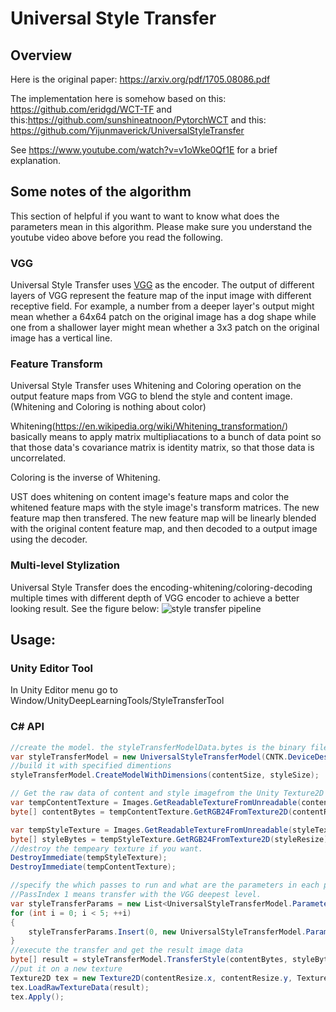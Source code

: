 
# Universal Style Transfer

## Overview
Here is the original paper: https://arxiv.org/pdf/1705.08086.pdf

The implementation here is somehow based on this: https://github.com/eridgd/WCT-TF and this:https://github.com/sunshineatnoon/PytorchWCT and this: https://github.com/Yijunmaverick/UniversalStyleTransfer

See https://www.youtube.com/watch?v=v1oWke0Qf1E for a brief explanation.

## Some notes of the algorithm
This section of helpful if you want to want to know what does the parameters mean in this algorithm. Please make sure you understand the youtube video above before you read the following.
### VGG
Universal Style Transfer uses [VGG](https://gist.github.com/ksimonyan/3785162f95cd2d5fee77) as the encoder. The output of different layers of VGG represent the feature map of the input image with different receptive field. For example, a number from a deeper layer's output might mean whether a 64x64 patch on the original image has a dog shape while one from a shallower layer might mean whether a 3x3 patch on the original image has a vertical line.
### Feature Transform
Universal Style Transfer uses Whitening and Coloring operation on the output feature maps from VGG to blend the style and content image. (Whitening and Coloring is nothing about color)

Whitening(https://en.wikipedia.org/wiki/Whitening_transformation/) basically means to apply matrix multipliacations to a bunch of data point so that those data's covariance matrix is identity matrix, so that those data is uncorrelated.

Coloring is the inverse of Whitening. 

UST does whitening on content image's feature maps and color the whitened feature maps with the style image's transform matrices. The new feature map then transfered. The new feature map will be linearly blended with the original content feature map, and then decoded to a output image using the decoder.
### Multi-level Stylization
Universal Style Transfer does the encoding-whitening/coloring-decoding multiple times with different depth of VGG encoder to achieve a better looking result. See the figure below:
![style transfer pipeline](https://github.com/tcmxx/CNTKUnityTools/blob/master/Docs/Images/UST-pipeline.png)

## Usage:
### Unity Editor Tool
In Unity Editor menu go to Window/UnityDeepLearningTools/StyleTransferTool

### C# API

```csharp
//create the model. the styleTransferModelData.bytes is the binary files provided that contains all needed pretrained data of the network.
var styleTransferModel = new UniversalStyleTransferModel(CNTK.DeviceDescriptor.GPUDevice(0), styleTransferModelData.bytes);
//build it with specified dimentions
styleTransferModel.CreateModelWithDimensions(contentSize, styleSize);

// Get the raw data of content and style imagefrom the Unity Texture2D object using helper functions.
var tempContentTexture = Images.GetReadableTextureFromUnreadable(contentTexture);
byte[] contentBytes = tempContentTexture.GetRGB24FromTexture2D(contentResize);

var tempStyleTexture = Images.GetReadableTextureFromUnreadable(styleTexture);
byte[] styleBytes = tempStyleTexture.GetRGB24FromTexture2D(styleResize);
//destroy the tempeary texture if you want.
DestroyImmediate(tempStyleTexture);
DestroyImmediate(tempContentTexture);

//specify the which passes to run and what are the parameters in each pass
//PassIndex 1 means transfer with the VGG deepest level.
var styleTransferParams = new List<UniversalStyleTransferModel.ParameterSet>();
for (int i = 0; i < 5; ++i)
{
	styleTransferParams.Insert(0, new UniversalStyleTransferModel.ParameterSet((UniversalStyleTransferModel.PassIndex)i));
}
//execute the transfer and get the result image data
byte[] result = styleTransferModel.TransferStyle(contentBytes, styleBytes, styleTransferParams.ToArray());
//put it on a new texture
Texture2D tex = new Texture2D(contentResize.x, contentResize.y, TextureFormat.RGB24, false);
tex.LoadRawTextureData(result);
tex.Apply();
```